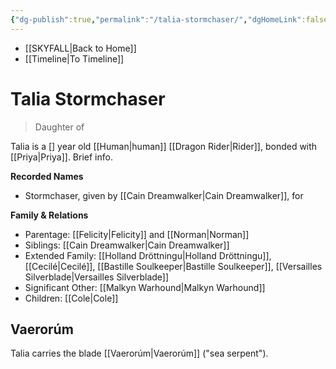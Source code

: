 ```yaml
---
{"dg-publish":true,"permalink":"/talia-stormchaser/","dgHomeLink":false,"dgPassFrontmatter":false}
---
```


- [[SKYFALL|Back to Home]]
- [[Timeline|To Timeline]]

# Talia Stormchaser
>Daughter of

Talia is a [] year old [[Human|human]] [[Dragon Rider|Rider]], bonded with [[Priya|Priya]]. Brief info.

**Recorded Names**
- Stormchaser, given by [[Cain Dreamwalker|Cain Dreamwalker]], for 

**Family & Relations**
- Parentage: [[Felicity|Felicity]] and [[Norman|Norman]]
- Siblings: [[Cain Dreamwalker|Cain Dreamwalker]]
- Extended Family: [[Holland Dröttningu|Holland Dröttningu]], [[Cecilé|Cecilé]], [[Bastille Soulkeeper|Bastille Soulkeeper]], [[Versailles Silverblade|Versailles Silverblade]]
- Significant Other: [[Malkyn Warhound|Malkyn Warhound]]
- Children: [[Cole|Cole]] 

## Vaerorúm
Talia carries the blade [[Vaerorúm|Vaerorúm]] ("sea serpent"). 